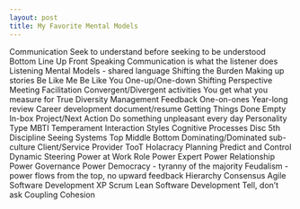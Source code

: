 ```yaml
---
layout: post
title: My Favorite Mental Models
---
```


Communication
Seek to understand before seeking to be understood
Bottom Line Up Front
Speaking
Communication is what the listener does
Listening
Mental Models - shared language
Shifting the Burden
Making up stories
Be Like Me
Be Like You
One-up/One-down
Shifting Perspective
Meeting Facilitation
Convergent/Divergent activities
You get what you measure for
True Diversity
Management
Feedback
One-on-ones
Year-long review
Career development document/resume
Getting Things Done
Empty In-box
Project/Next Action
Do something unpleasant every day
Personality Type
MBTI
Temperament
Interaction Styles
Cognitive Processes
Disc
5th Discipline
Seeing Systems
Top
Middle
Bottom
Dominating/Dominated sub-culture
Client/Service Provider
TooT
Holacracy
Planning
Predict and Control
Dynamic Steering
Power at Work
Role Power
Expert Power
Relationship Power
Governance
Power
Democracy - tyranny of the majority
Feudalism - power flows from the top, no upward feedback
Hierarchy
Consensus
Agile Software Development
XP
Scrum
Lean
Software Development
Tell, don’t ask
Coupling
Cohesion

